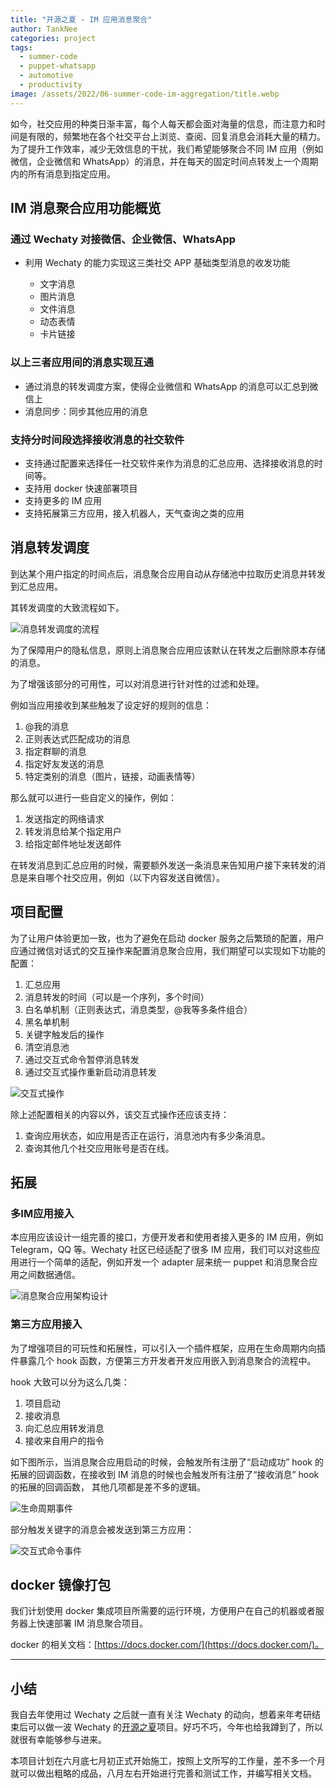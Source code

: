 ```yaml
---
title: "开源之夏 - IM 应用消息聚合"
author: TankNee
categories: project
tags:
  - summer-code
  - puppet-whatsapp
  - automotive
  - productivity
image: /assets/2022/06-summer-code-im-aggregation/title.webp
---
```


如今，社交应用的种类日渐丰富，每个人每天都会面对海量的信息，而注意力和时间是有限的，频繁地在各个社交平台上浏览、查阅、回复消息会消耗大量的精力。为了提升工作效率，减少无效信息的干扰，我们希望能够聚合不同 IM 应用（例如微信，企业微信和 WhatsApp）的消息，并在每天的固定时间点转发上一个周期内的所有消息到指定应用。

## IM 消息聚合应用功能概览

### 通过 Wechaty 对接微信、企业微信、WhatsApp

* 利用 Wechaty 的能力实现这三类社交 APP 基础类型消息的收发功能

  * 文字消息
  * 图片消息
  * 文件消息
  * 动态表情
  * 卡片链接

### 以上三者应用间的消息实现互通

* 通过消息的转发调度方案，使得企业微信和 WhatsApp 的消息可以汇总到微信上
* 消息同步：同步其他应用的消息

### 支持分时间段选择接收消息的社交软件

* 支持通过配置来选择任一社交软件来作为消息的汇总应用、选择接收消息的时间等。
* 支持用 docker 快速部署项目
* 支持更多的 IM 应用
* 支持拓展第三方应用，接入机器人，天气查询之类的应用

## 消息转发调度

到达某个用户指定的时间点后，消息聚合应用自动从存储池中拉取历史消息并转发到汇总应用。

其转发调度的大致流程如下。

![消息转发调度的流程](/assets/2022/06-summer-code-im-aggregation/1.webp)

为了保障用户的隐私信息，原则上消息聚合应用应该默认在转发之后删除原本存储的消息。

为了增强该部分的可用性，可以对消息进行针对性的过滤和处理。

例如当应用接收到某些触发了设定好的规则的信息：

1. @我的消息
2. 正则表达式匹配成功的消息
3. 指定群聊的消息
4. 指定好友发送的消息
5. 特定类别的消息（图片，链接，动画表情等）

那么就可以进行一些自定义的操作，例如：

1. 发送指定的网络请求
2. 转发消息给某个指定用户
3. 给指定邮件地址发送邮件

在转发消息到汇总应用的时候，需要额外发送一条消息来告知用户接下来转发的消息是来自哪个社交应用，例如（以下内容发送自微信）。

## 项目配置

为了让用户体验更加一致，也为了避免在启动 docker 服务之后繁琐的配置，用户应通过微信对话式的交互操作来配置消息聚合应用，我们期望可以实现如下功能的配置：

1. 汇总应用
2. 消息转发的时间（可以是一个序列，多个时间）
3. 白名单机制（正则表达式，消息类型，@我等多条件组合）
4. 黑名单机制
5. 关键字触发后的操作
6. 清空消息池
7. 通过交互式命令暂停消息转发
8. 通过交互式操作重新启动消息转发

![交互式操作](/assets/2022/06-summer-code-im-aggregation/2.webp)

除上述配置相关的内容以外，该交互式操作还应该支持：

1. 查询应用状态，如应用是否正在运行，消息池内有多少条消息。
2. 查询其他几个社交应用账号是否在线。

## 拓展

### 多IM应用接入

本应用应该设计一组完善的接口，方便开发者和使用者接入更多的 IM 应用，例如 Telegram，QQ 等。Wechaty 社区已经适配了很多 IM 应用，我们可以对这些应用进行一个简单的适配，例如开发一个 adapter 层来统一 puppet 和消息聚合应用之间数据通信。

![消息聚合应用架构设计](/assets/2022/06-summer-code-im-aggregation/4.webp)

### 第三方应用接入

为了增强项目的可玩性和拓展性，可以引入一个插件框架，应用在生命周期内向插件暴露几个 hook 函数，方便第三方开发者开发应用嵌入到消息聚合的流程中。

hook 大致可以分为这么几类：

1. 项目启动
2. 接收消息
3. 向汇总应用转发消息
4. 接收来自用户的指令

如下图所示，当消息聚合应用启动的时候，会触发所有注册了“启动成功” hook 的拓展的回调函数，在接收到 IM 消息的时候也会触发所有注册了“接收消息” hook 的拓展的回调函数， 其他几项都是差不多的逻辑。

![生命周期事件](/assets/2022/06-summer-code-im-aggregation/3.webp)

部分触发关键字的消息会被发送到第三方应用：

![交互式命令事件](/assets/2022/06-summer-code-im-aggregation/5.webp)

## docker 镜像打包

我们计划使用 docker 集成项目所需要的运行环境，方便用户在自己的机器或者服务器上快速部署 IM 消息聚合项目。

docker 的相关文档：[https://docs.docker.com/](https://docs.docker.com/)。

---

## 小结

我自去年使用过 Wechaty 之后就一直有关注 Wechaty 的动向，想着来年考研结束后可以做一波 Wechaty 的[开源之夏](https://summer-ospp.ac.cn/#/org/prodetail/220260301)项目。好巧不巧，今年也给我蹲到了，所以就很有幸能够参与进来。

本项目计划在六月底七月初正式开始施工，按照上文所写的工作量，差不多一个月就可以做出粗略的成品，八月左右开始进行完善和测试工作，并编写相关文档。
